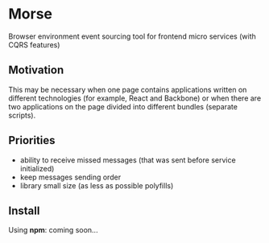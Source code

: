 # Morse

Browser environment event sourcing tool for frontend micro services (with CQRS features)

## Motivation
This may be necessary when one page contains applications written on different technologies
(for example, React and Backbone) or when there are two applications on the page divided
into different bundles (separate scripts).

## Priorities

- ability to receive missed messages (that was sent before service initialized)
- keep messages sending order
- library small size (as less as possible polyfills)

## Install

Using **npm**: coming soon...
